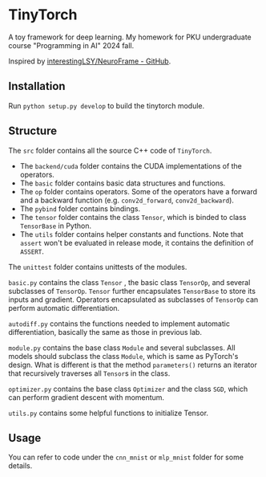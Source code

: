 # TinyTorch

A toy framework for deep learning. My homework for PKU undergraduate course "Programming in AI" 2024 fall.

Inspired by [interestingLSY/NeuroFrame - GitHub](https://github.com/interestingLSY/NeuroFrame/tree/master).

## Installation

Run `python setup.py develop` to build the tinytorch module.

## Structure

The `src` folder contains all the source C++ code of `TinyTorch`.
- The `backend/cuda` folder contains the CUDA implementations of the operators.
- The `basic` folder contains basic data structures and functions.
- The `op` folder contains operators. Some of the operators have a forward and a backward function (e.g. `conv2d_forward`, `conv2d_backward`).
- The `pybind` folder contains bindings.
- The `tensor` folder contains the class `Tensor`, which is binded to class `TensorBase` in Python.
- The `utils` folder contains helper constants and functions. Note that `assert` won't be evaluated in release mode, it contains the definition of `ASSERT`.

The `unittest` folder contains unittests of the modules.

`basic.py` contains the class `Tensor` , the basic class `TensorOp`, and several subclasses of `TensorOp`. `Tensor` further encapsulates `TensorBase` to store its inputs and gradient. Operators encapsulated as subclasses of `TensorOp` can perform automatic differentiation.

`autodiff.py` contains the functions needed to implement automatic differentiation, basically the same as those in previous lab.

`module.py` contains the base class `Module` and several subclasses. All models should subclass the class `Module`, which is same as PyTorch's design. What is different is that the method `parameters()` returns an iterator that recursively traverses all `Tensor`s in the class.

`optimizer.py` contains the base class `Optimizer` and the class `SGD`, which can perform gradient descent with momentum.

`utils.py` contains some helpful functions to initialize Tensor.

## Usage

You can refer to code under the `cnn_mnist` or `mlp_mnist` folder for some details.
